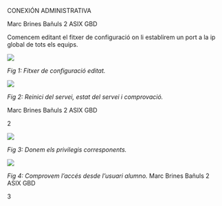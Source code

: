﻿CONEXIÓN ADMINISTRATIVA

Marc Brines Bañuls 2 ASIX GBD

Comencem editant el fitxer de configuració on li establirem un port a la ip global de tots els equips.

![](Aspose.Words.930ef546-3565-4eba-a9d9-4800ad47e1e0.001.png)

*Fig 1: Fitxer de configuració editat.*

![](Aspose.Words.930ef546-3565-4eba-a9d9-4800ad47e1e0.002.png)

*Fig 2: Reinici del servei, estat del servei i comprovació.*

Marc Brines Bañuls 2 ASIX GBD

2

![](Aspose.Words.930ef546-3565-4eba-a9d9-4800ad47e1e0.003.png)

*Fig 3: Donem els privilegis corresponents.*

![](Aspose.Words.930ef546-3565-4eba-a9d9-4800ad47e1e0.004.png)

*Fig 4: Comprovem l’accés desde l’usuari alumno.*
Marc Brines Bañuls 2 ASIX GBD

3
